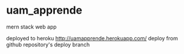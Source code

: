 # uam_apprende
mern stack web app

deployed to heroku
http://uamapprende.herokuapp.com/
deploy from github repository's deploy branch
